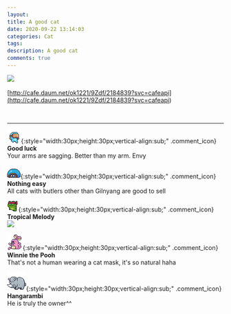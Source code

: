 ```yaml
---
layout: 
title: A good cat
date: 2020-09-22 13:14:03
categories: Cat
tags: 
description: A good cat
comments: true
---
```


![](https://blog.kakaocdn.net/dn/ddDuKB/btqJbyNAif4/dRcXHmz1N7GJZ8eR2Dz711/img.gif)

[http://cafe.daum.net/ok1221/9Zdf/2184839?svc=cafeapi](<http://cafe.daum.net/ok1221/9Zdf/2184839?svc=cafeapi>)

​

* * *

![comment](/assets/character/goggle.png){:style="width:30px;height:30px;vertical-align:sub;" .comment_icon} **Good luck**  
Your arms are sagging. Better than my arm. Envy  
  
![comment](/assets/character/turtle.png){:style="width:30px;height:30px;vertical-align:sub;" .comment_icon} **Nothing easy**  
All cats with butlers other than Gilnyang are good to sell   
  
![comment](/assets/character/frog.png){:style="width:30px;height:30px;vertical-align:sub;" .comment_icon} **Tropical Melody**  
![](https://blog.kakaocdn.net/dn/cypDeG/btqJhIhSxJy/aKTJIqk4EE2D5WrFCTiDu0/img.png)  
  
![comment](/assets/character/bunny.png){:style="width:30px;height:30px;vertical-align:sub;" .comment_icon} **Winnie the Pooh**  
That's not a human wearing a cat mask, it's so natural haha   
  
![comment](/assets/character/rino.png){:style="width:30px;height:30px;vertical-align:sub;" .comment_icon} **Hangarambi**  
He is truly the owner^^   
  

